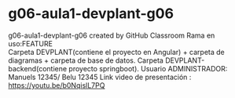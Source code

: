 # g06-aula1-devplant-g06
g06-aula1-devplant-g06 created by GitHub Classroom
Rama en uso:FEATURE  
Carpeta DEVPLANT(contiene el proyecto en Angular) + carpeta de diagramas + carpeta de base de datos.
Carpeta DEVPLANT-backend(contiene proyecto springboot).
Usuario ADMINISTRADOR: Manuels 12345/ Belu 12345
Link video de presentación : https://youtu.be/b0NqislL7PQ


